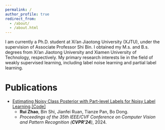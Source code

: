 ```yaml
---
permalink: /
author_profile: true
redirect_from: 
  - /about/
  - /about.html
---
```


I am currently a Ph.D. student at Xi’an Jiaotong University (XJTU), under the supervision of Associate Professor Shi Bin. I obtained my M.s. and B.s. degrees from Xi’an Jiaotong University and Xiamen University of Technology, respectively. My primary research interests lie in the field of weakly supervised learning, including label noise learning and partial label learning.

# Publications

- [Estimating Noisy Class Posterior with Part-level Labels for Noisy Label Learning](https://openaccess.thecvf.com/content/CVPR2024/html/Zhao_Estimating_Noisy_Class_Posterior_with_Part-level_Labels_for_Noisy_Label_CVPR_2024_paper.html).[[Code]](https://github.com/RyanZhaoIc/PLM)
  - **Rui Zhao**, Bin Shi, Jianfei Ruan, Tianze Pan, Bo Dong.
  - *Proceedings of the 35th IEEE/CVF Conference on Computer Vision and Pattern Recognition (**CVPR'24**)*, 2024.
